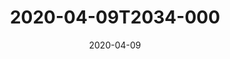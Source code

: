 ---
date: 2020-04-09
title: 2020-04-09T2034-000
hero: 2020/2020-04-09T2034-000.jpeg

# briefly describe the image…
alt: ''

# insert the closed caption text after the three-dash break…
# (include line-breaks, punctuation, and capitalization)
---